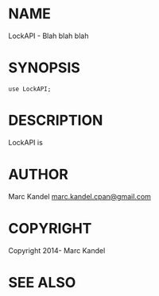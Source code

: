 # NAME

LockAPI - Blah blah blah

# SYNOPSIS

    use LockAPI;

# DESCRIPTION

LockAPI is

# AUTHOR

Marc Kandel <marc.kandel.cpan@gmail.com>

# COPYRIGHT

Copyright 2014- Marc Kandel

# SEE ALSO

